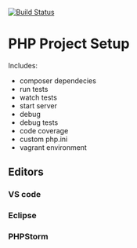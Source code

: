 
[![Build Status](https://travis-ci.org/elgervb/php-app.svg?branch=master)](https://travis-ci.org/elgervb/php-app)


# PHP Project Setup

Includes:

* composer dependecies
* run tests
* watch tests
* start server
* debug 
* debug tests
* code coverage
* custom php.ini
* vagrant environment

## Editors

### VS code

### Eclipse

### PHPStorm
